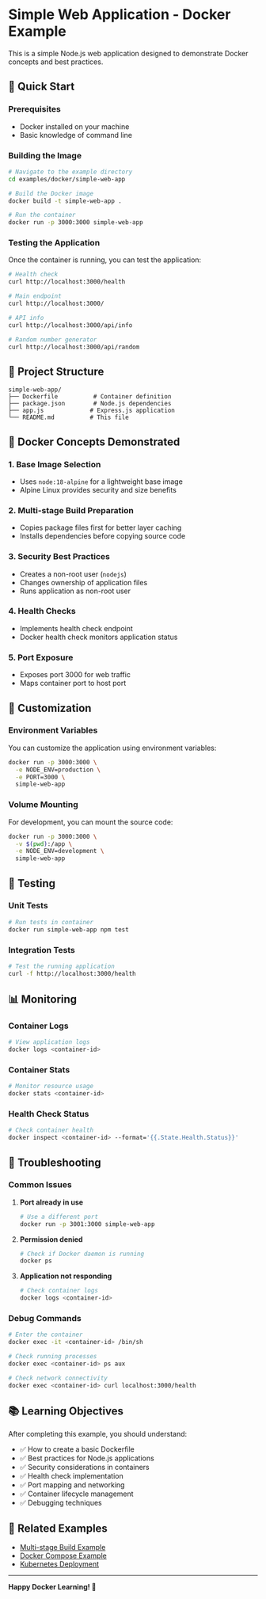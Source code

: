 # Simple Web Application - Docker Example

This is a simple Node.js web application designed to demonstrate Docker concepts and best practices.

## 🚀 Quick Start

### Prerequisites
- Docker installed on your machine
- Basic knowledge of command line

### Building the Image
```bash
# Navigate to the example directory
cd examples/docker/simple-web-app

# Build the Docker image
docker build -t simple-web-app .

# Run the container
docker run -p 3000:3000 simple-web-app
```

### Testing the Application
Once the container is running, you can test the application:

```bash
# Health check
curl http://localhost:3000/health

# Main endpoint
curl http://localhost:3000/

# API info
curl http://localhost:3000/api/info

# Random number generator
curl http://localhost:3000/api/random
```

## 📁 Project Structure

```
simple-web-app/
├── Dockerfile          # Container definition
├── package.json        # Node.js dependencies
├── app.js             # Express.js application
└── README.md          # This file
```

## 🐳 Docker Concepts Demonstrated

### 1. Base Image Selection
- Uses `node:18-alpine` for a lightweight base image
- Alpine Linux provides security and size benefits

### 2. Multi-stage Build Preparation
- Copies package files first for better layer caching
- Installs dependencies before copying source code

### 3. Security Best Practices
- Creates a non-root user (`nodejs`)
- Changes ownership of application files
- Runs application as non-root user

### 4. Health Checks
- Implements health check endpoint
- Docker health check monitors application status

### 5. Port Exposure
- Exposes port 3000 for web traffic
- Maps container port to host port

## 🔧 Customization

### Environment Variables
You can customize the application using environment variables:

```bash
docker run -p 3000:3000 \
  -e NODE_ENV=production \
  -e PORT=3000 \
  simple-web-app
```

### Volume Mounting
For development, you can mount the source code:

```bash
docker run -p 3000:3000 \
  -v $(pwd):/app \
  -e NODE_ENV=development \
  simple-web-app
```

## 🧪 Testing

### Unit Tests
```bash
# Run tests in container
docker run simple-web-app npm test
```

### Integration Tests
```bash
# Test the running application
curl -f http://localhost:3000/health
```

## 📊 Monitoring

### Container Logs
```bash
# View application logs
docker logs <container-id>
```

### Container Stats
```bash
# Monitor resource usage
docker stats <container-id>
```

### Health Check Status
```bash
# Check container health
docker inspect <container-id> --format='{{.State.Health.Status}}'
```

## 🚨 Troubleshooting

### Common Issues

1. **Port already in use**
   ```bash
   # Use a different port
   docker run -p 3001:3000 simple-web-app
   ```

2. **Permission denied**
   ```bash
   # Check if Docker daemon is running
   docker ps
   ```

3. **Application not responding**
   ```bash
   # Check container logs
   docker logs <container-id>
   ```

### Debug Commands
```bash
# Enter the container
docker exec -it <container-id> /bin/sh

# Check running processes
docker exec <container-id> ps aux

# Check network connectivity
docker exec <container-id> curl localhost:3000/health
```

## 📚 Learning Objectives

After completing this example, you should understand:

- ✅ How to create a basic Dockerfile
- ✅ Best practices for Node.js applications
- ✅ Security considerations in containers
- ✅ Health check implementation
- ✅ Port mapping and networking
- ✅ Container lifecycle management
- ✅ Debugging techniques

## 🔗 Related Examples

- [Multi-stage Build Example](../multi-stage-build/)
- [Docker Compose Example](../../multi-service/web-app/)
- [Kubernetes Deployment](../../../kubernetes/simple-deployment/)

---

**Happy Docker Learning! 🐳** 